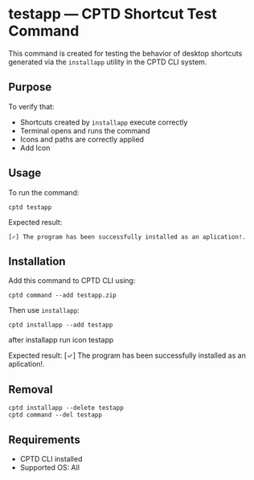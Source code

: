 # testapp — CPTD Shortcut Test Command

This command is created for testing the behavior of desktop shortcuts generated via the `installapp` utility in the CPTD CLI system.

## Purpose

To verify that:

- Shortcuts created by `installapp` execute correctly
- Terminal opens and runs the command
- Icons and paths are correctly applied
- Add Icon

## Usage

To run the command:

    cptd testapp

Expected result:

    [✓] The program has been successfully installed as an aplication!.

## Installation

Add this command to CPTD CLI using:

    cptd command --add testapp.zip

Then use `installapp`:

    cptd installapp --add testapp

after installapp run icon testapp

Expected result:
[✓] The program has been successfully installed as an aplication!.

## Removal

    cptd installapp --delete testapp
    cptd command --del testapp

## Requirements

- CPTD CLI installed
- Supported OS: All

